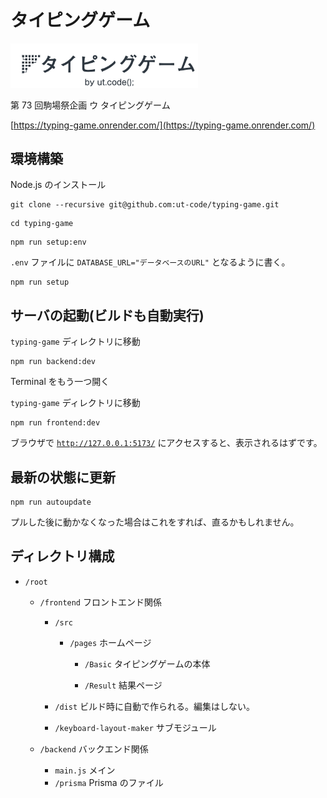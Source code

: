 # タイピングゲーム

<img src="frontend/public/logo.png" width="300">

第 73 回駒場祭企画 ウ タイピングゲーム

[https://typing-game.onrender.com/](https://typing-game.onrender.com/)

## 環境構築

Node.js のインストール

```shell
git clone --recursive git@github.com:ut-code/typing-game.git
```

```shell
cd typing-game
```

```shell
npm run setup:env
```

`.env` ファイルに `DATABASE_URL="データベースのURL"` となるように書く。

```shell
npm run setup
```

## サーバの起動(ビルドも自動実行)

`typing-game` ディレクトリに移動

```shell
npm run backend:dev
```

Terminal をもう一つ開く

`typing-game` ディレクトリに移動

```shell
npm run frontend:dev
```

ブラウザで [`http://127.0.0.1:5173/`](http://127.0.0.1:5173/) にアクセスすると、表示されるはずです。

## 最新の状態に更新

```shell
npm run autoupdate
```

プルした後に動かなくなった場合はこれをすれば、直るかもしれません。

## ディレクトリ構成

- `/root`

  - `/frontend` フロントエンド関係

    - `/src`

      - `/pages`
        ホームページ

        - `/Basic`
          タイピングゲームの本体

        - `/Result`
          結果ページ

    - `/dist` ビルド時に自動で作られる。編集はしない。
    - `/keyboard-layout-maker` サブモジュール

  - `/backend` バックエンド関係
    - `main.js` メイン
    - `/prisma` Prisma のファイル

